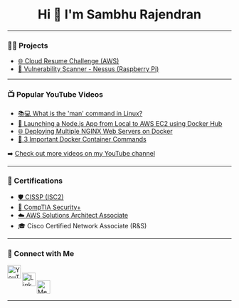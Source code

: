 <h1 align="center">Hi 👋 I'm Sambhu Rajendran</h1>

---

### 👨‍💻 Projects

- [🌐 Cloud Resume Challenge (AWS)](https://github.com/SambhuRajendran/SambhuRajendran)
- [🍓 Vulnerability Scanner - Nessus (Raspberry Pi)](https://github.com/SambhuRajendran/PiVulnerabilityScanner)

---

### 📺 Popular YouTube Videos

- [📚💻 What is the 'man' command in Linux?](https://www.youtube.com/watch?v=LTJEAwuKowU)
- [🚀 Launching a Node.js App from Local to AWS EC2 using Docker Hub](https://www.youtube.com/watch?v=LK0RWNqx2Qg)
- [🌐 Deploying Multiple NGINX Web Servers on Docker](https://www.youtube.com/watch?v=Et5adLlmDtw)
- [🐳 3 Important Docker Container Commands](https://www.youtube.com/watch?v=Xv0ZknIWHdA)

➡️ [Check out more videos on my YouTube channel](https://www.youtube.com/@SambhuRajendran)

---

### 📕 Certifications

- [🛡️ CISSP (ISC2)](https://www.credly.com/badges/95a8832e-48b9-44cf-9566-8e543ae0f9ef/public_url)
- [🔐 CompTIA Security+](https://www.certmetrics.com/comptia/public/verification.aspx?code=M2DYTQ89PR9PV8S7)
- [☁️ AWS Solutions Architect Associate](https://cp.certmetrics.com/amazon/en/public/verify/credential/RY43QYRKHMQ41N3F)
- 🎓 Cisco Certified Network Associate (R&S)

---

### 🤝 Connect with Me

[<img align="left" alt="YouTube" width="30px" src="https://img.icons8.com/color/48/youtube-play.png" />][YouTube]  
[<img align="left" alt="LinkedIn" width="30px" src="https://img.icons8.com/color/48/linkedin.png" />][LinkedIn]  
[<img align="left" alt="Medium Blog" width="30px" src="https://img.icons8.com/arcade/64/medium-monogram.png" />][Blog]

<br>

---

[YouTube]: https://www.youtube.com/@SambhuRajendran  
[LinkedIn]: https://www.linkedin.com/in/rsambhu/  
[Blog]: https://medium.com/@sambhurajendran
